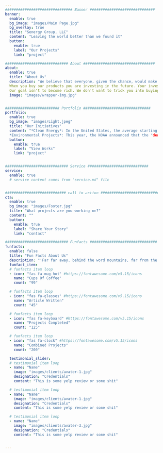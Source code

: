 ```yaml
---
############################### Banner ##############################
banner:
  enable: true
  bg_image: "images/Main Page.jpg"
  bg_overlay: true
  title: "Senergy Group, LLC"
  content: "Leaving the world better than we found it"
  button:
    enable: true
    label: "Our Projects"
    link: "project"

############################# About #################################
about:
  enable: true
  title: "About Us"
  description: "We believe that everyone, given the chance, would make a positive change in the world"   content: "The future of our planet seems more and more uncertain, and for some of us it can be too overwhelming to think about. Whether it's the constant updates on our smartphones or the news rattling off terrifying statistics about climate change, hope for the future can be hard to find. We, like you, are tired. That is why we are taking a stand. We whole-heatedly believe that everyone wants to change this world for the better, however, not everyone has the opportunity to make a difference. Let us bring that opportunity to you. <br>
  When you buy our products you are investing in the future. Your investment will help provide affordable clean energy to families in need. You will supply your community with housing opportunities. Your contribution with also be used to repair damage done to our environmental. <br>
  Our goal isn't to become rich. We don't want to trick you into buying a cheap product. We just want to make a difference, and we know you do too. Come join us and make this world a little bit better."
  image: "images/wrapper-img.jpg"


######################### Portfolio ###############################
portfolio:
  enable: true
  bg_image: "images/Light.jpeg"
  title: "Our Initiatives"
  content: "*Clean Energy*: In the United States, the average starting cost to install a 6-kW solar system for a home is $15,000. We believe that is too much. Clean energy shouldn’t be treated as a luxury, and we are committed to providing our community with affordable products so everyone can have access to a renewable power source. <br>
  *Environmental Projects*: This year, the NOAA announced that the "dead zone" in the Gulf of Mexico has grown to approximately 6,334 square miles. That is more than 4 million acres of habitat unavailable to marine life because of pollution. We pledge to find ways to limit the "dead zone" without putting the burden on hard working farmers."
  button:
    enable: true
    label: "View Works"
    link: "project"


############################# Service ############################
service:
  enable: true
  # service content comes from "service.md" file


############################ call to action ###########################
cta:
  enable: true
  bg_image: "images/Footer.jpg"
  title: "What projects are you working on?"
  content: ""
  button:
    enable: true
    label: "Share Your Story"
    link: "contact"

############################# Funfacts ###############################
funfacts:
  enable: false
  title: "Fun Facts About Us"
  description: "'Far far away, behind the word mountains, far from the countries Vokalia and Consonantia, <br> there live the blind texts. Separated they live in Bookmarksgrove right at the coast of the Semantics'"
  funfact_item:
  # funfacts item loop
  - icon: "fas fa-mug-hot" #https://fontawesome.com/v5.15/icons
    name: "Cups Of Coffee"
    count: "99"

  # funfacts item loop
  - icon: "fas fa-glasses" #https://fontawesome.com/v5.15/icons
    name: "Article Written"
    count: "45"

  # funfacts item loop
  - icon: "fas fa-keyboard" #https://fontawesome.com/v5.15/icons
    name: "Projects Completed"
    count: "125"

  # funfacts item loop
  - icon: "fas fa-clock" #https://fontawesome.com/v5.15/icons
    name: "Combined Projects"
    count: "200"

  testimonial_slider:
  # testimonial item loop
  - name: "Name"
    image: "images/clients/avater-1.jpg"
    designation: "Credentials"
    content: "This is some yelp review or some shit"

  # testimonial item loop
  - name: "Name"
    image: "images/clients/avater-1.jpg"
    designation: "Credentials"
    content: "This is some yelp review or some shit"

  # testimonial item loop
  - name: "Name"
    image: "images/clients/avater-3.jpg"
    designation: "Credentials"
    content: "This is some yelp review or some shit"


---
```

